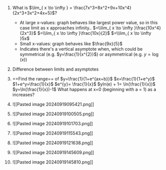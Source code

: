  1. What is $\lim_{ x \to \infty } = \frac{7x^3+8x^2+9x+10x^4}{2x^3+3x^2+4x+5}$?
	- At large x-values: graph behaves like largest power value, so in this case limit as x approaches infinity.. 
		$=\\lim_{ x \to \infty }\frac{10x^4}{2x^3}$
		$=\\lim_{ x \to \infty }\frac{10x}{2}$
		$=\\lim_{ x \to \infty }5x$ 
	- Small x-values: graph behaves like $\frac{9x}{5}$
	- Indicates there's a vertical asymptote when, which could be symmetrical (e.g. $y=\frac{1}{x^{2}}$) or asymmetrical (e.g. $y=\log(x)$)


2. Difference between limits and asymptotes 

3. ==Find the range== of $y=\frac{1}{1+e^{ax+b}}$
			$x=\frac{1}{1+e^y}$
			$1+e^y=\frac{1}{x}$
			$e^{y}= \frac{1}{x}$
			$yln(e) + 1= \ln(\frac{1}{x})$
			$y=\ln(\frac{1}{x})-1$
			What happens at x=0 (beginning with a = 1) as a increases?

4.  ![[Pasted image 20240919095421.png]]

5. ![[Pasted image 20240919100505.png]]

6. ![[Pasted image 20240919101703.png]]

7. ![[Pasted image 20240919115543.png]]

8. ![[Pasted image 20240919121638.png]]

9. ![[Pasted image 20240919145609.png]]

10. ![[Pasted image 20240919145810.png]]
